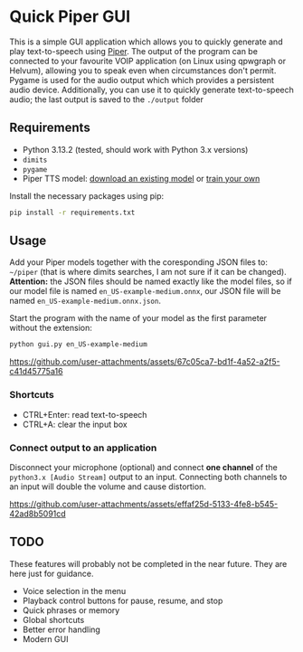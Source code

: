 # Quick Piper GUI

This is a simple GUI application which allows you to quickly generate and play text-to-speech using [Piper](https://github.com/rhasspy/piper). The output of the program can be connected to your favourite VOIP application (on Linux using qpwgraph or Helvum), allowing you to speak even when circumstances don't permit. Pygame is used for the audio output which which provides a persistent audio device. 
Additionally, you can use it to quickly generate text-to-speech audio; the last output is saved to the `./output` folder

## Requirements

* Python 3.13.2 (tested, should work with Python 3.x versions)
* `dimits`
* `pygame`
* Piper TTS model: [download an existing model](https://rhasspy.github.io/piper-samples/) or [train your own](https://github.com/rhasspy/piper/blob/master/TRAINING.md) 

Install the necessary packages using pip:

```bash
pip install -r requirements.txt
```

## Usage
Add your Piper models together with the coresponding JSON files to: `~/piper` (that is where dimits searches, I am not sure if it can be changed). **Attention:** the JSON files should be named exactly like the model files, so if our model file is named `en_US-example-medium.onnx`, our JSON file will be named `en_US-example-medium.onnx.json`.

Start the program with the name of your model as the first parameter without the extension:
```bash
python gui.py en_US-example-medium
```

https://github.com/user-attachments/assets/67c05ca7-bd1f-4a52-a2f5-c41d45775a16


### Shortcuts
* CTRL+Enter: read text-to-speech
* CTRL+A: clear the input box

### Connect output to an application
Disconnect your microphone (optional) and connect **one channel** of the `python3.x [Audio Stream]` output to an input. Connecting both channels to an input will double the volume and cause distortion.

https://github.com/user-attachments/assets/effaf25d-5133-4fe8-b545-42ad8b5091cd

## TODO
These features will probably not be completed in the near future. They are here just for guidance.

* Voice selection in the menu
* Playback control buttons for pause, resume, and stop
* Quick phrases or memory
* Global shortcuts
* Better error handling
* Modern GUI
